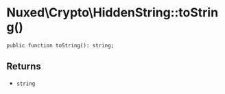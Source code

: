 # Nuxed\\Crypto\\HiddenString::toString()




``` Hack
public function toString(): string;
```




## Returns




+ ` string `